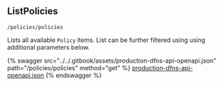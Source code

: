
## ListPolicies
`/policies/policies`

Lists all available `Policy` items. List can be further filtered using using additional parameters below.

{% swagger src="../../.gitbook/assets/production-dfns-api-openapi.json" path="/policies/policies" method="get" %}
[production-dfns-api-openapi.json](../../.gitbook/assets/production-dfns-api-openapi.json)
{% endswagger %}
